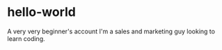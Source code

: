 # hello-world
A very very beginner's account
I'm a sales and marketing guy looking to learn coding.
